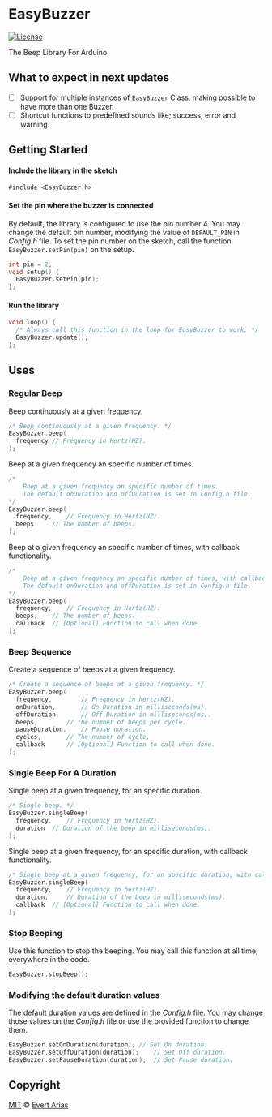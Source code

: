 # EasyBuzzer
[![License](http://img.shields.io/:license-mit-blue.svg)](http://doge.mit-license.org)

The Beep Library For Arduino

## What to expect in next updates

- [ ] Support for multiple instances of `EasyBuzzer` Class, making possible to have more than one Buzzer.
- [ ] Shortcut functions to predefined sounds like; success, error and warning.

## Getting Started

#### Include the library in the sketch

`#include <EasyBuzzer.h>`

#### Set the pin where the buzzer is connected

By default, the library is configured to use the pin number 4. You may change the default pin number, modifying the value of `DEFAULT_PIN`  in *Config.h* file. To set the pin number on the sketch, call the function `EasyBuzzer.setPin(pin)` on the setup.

```c++
int pin = 2;
void setup() {
  EasyBuzzer.setPin(pin);
};  
```

#### Run the library

``` c++
void loop() {
  /* Always call this function in the loop for EasyBuzzer to work. */
  EasyBuzzer.update();
};
```



## Uses

### Regular Beep

Beep continuously at a given frequency.

```c++
/* Beep continuously at a given frequency. */
EasyBuzzer.beep(
  frequency	// Frequency in Hertz(HZ).
);
```

Beep at a given frequency an specific number of times. 

```c++
/* 
	Beep at a given frequency an specific number of times. 
	The default onDuration and offDuration is set in Config.h file. 
*/
EasyBuzzer.beep(
  frequency,	// Frequency in Hertz(HZ).
  beeps		// The number of beeps.
);
```

Beep at a given frequency an specific number of times, with callback functionality.

```c++
/* 
	Beep at a given frequency an specific number of times, with callback functionality. 
	The default onDuration and offDuration is set in Config.h file.
*/
EasyBuzzer.beep(
  frequency,	// Frequency in Hertz(HZ).
  beeps,	// The number of beeps.
  callback	// [Optional] Function to call when done.
);
```



### Beep Sequence

Create a sequence of beeps at a given frequency. 

```c++
/* Create a sequence of beeps at a given frequency. */
EasyBuzzer.beep(
  frequency,		// Frequency in hertz(HZ).
  onDuration, 		// On Duration in milliseconds(ms).
  offDuration, 		// Off Duration in milliseconds(ms).
  beeps, 		// The number of beeps per cycle.
  pauseDuration, 	// Pause duration.
  cycles, 		// The number of cycle.
  callback		// [Optional] Function to call when done.
);	
```



### Single Beep For A Duration 

Single beep at a given frequency, for an specific duration.

```c++
/* Single beep. */
EasyBuzzer.singleBeep(
  frequency,	// Frequency in hertz(HZ).
  duration	// Duration of the beep in milliseconds(ms).
);
```

Single beep at a given frequency, for an specific duration, with callback functionality.

```c++
/* Single beep at a given frequency, for an specific duration, with callback functionality. */
EasyBuzzer.singleBeep(
  frequency, 	// Frequency in hertz(HZ).
  duration, 	// Duration of the beep in milliseconds(ms).
  callback	// [Optional] Function to call when done.
);
```



### Stop Beeping

Use this function to stop the beeping. You may call this function at all time, everywhere in the code.

```c++
EasyBuzzer.stopBeep();
```



### Modifying the default duration values

The default duration values are defined in the *Config.h* file. You may change those values on the *Config.h* file or use the provided function to change them.

```c++
EasyBuzzer.setOnDuration(duration);	// Set On duration.
EasyBuzzer.setOffDuration(duration);	// Set Off duration.
EasyBuzzer.setPauseDuration(duration);	// Set Pause duration.
```



## Copyright

[MIT](../LICENSE.md) © [Evert Arias](https://evert.ariascode.com/about)
